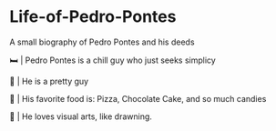 # Life-of-Pedro-Pontes

A small biography of Pedro Pontes and his deeds


🛏️ | Pedro Pontes is a chill guy who just seeks simplicy

🎈 | He is a pretty guy

🍕 | His favorite food is: Pizza, Chocolate Cake, and so much candies

🎨 | He loves visual arts, like drawning.
